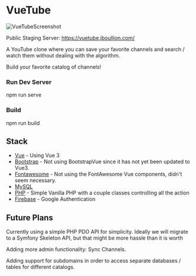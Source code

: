 # VueTube

![VueTubeScreenshot](https://user-images.githubusercontent.com/720883/109431350-c5df4d80-79cb-11eb-83f7-f14b142d4382.png)

Public Staging Server: https://vuetube.jboullion.com/

A YouTube clone where you can save your favorite channels and search / watch them without dealing with the algorithm.

Build your favorite catalog of channels!

### Run Dev Server

npm run serve

### Build

npm run build

## Stack

- [Vue](https://vuejs.org/) - Using Vue 3
- [Bootstrap](https://getbootstrap.com/) - Not using BootstrapVue since it has not yet been updated to Vue3.
- [Fontawesome](https://fontawesome.com/) - Not using the FontAwesome Vue components, didn't seem necessary.
- [MySQL](https://www.mysql.com/)
- [PHP](https://www.php.net/) - Simple Vanilla PHP with a couple classes controlling all the action
- [Firebase](https://firebase.google.com/) - Google Authentication

## Future Plans

Currently using a simple PHP PDO API for simplicity. Ideally we will migrate to a Symfony Skeleton API, but that might be more hassle than it is worth

Adding more admin functionality: Sync Channels.

Adding support for subdomains in order to access separate databases / tables for different catalogs.
